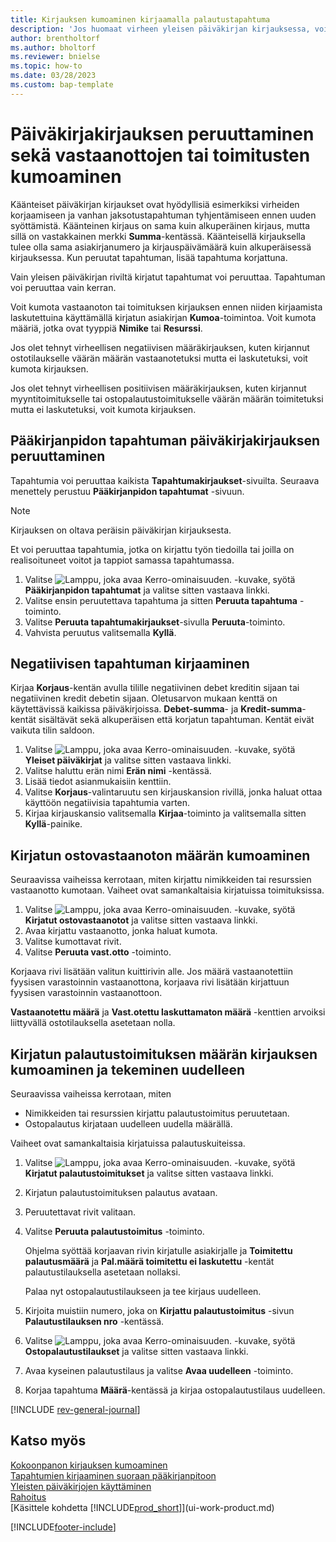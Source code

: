 ```yaml
---
title: Kirjauksen kumoaminen kirjaamalla palautustapahtuma
description: 'Jos huomaat virheen yleisen päiväkirjan kirjauksessa, voit käyttää Peruuta tapahtuma -toimintoa kumotaksesi kirjauksen ja luodaksesi oikean kirjausketjun.'
author: brentholtorf
ms.author: bholtorf
ms.reviewer: bnielse
ms.topic: how-to
ms.date: 03/28/2023
ms.custom: bap-template
---
```

# Päiväkirjakirjauksen peruuttaminen sekä vastaanottojen tai toimitusten kumoaminen

Käänteiset päiväkirjan kirjaukset ovat hyödyllisiä esimerkiksi virheiden korjaamiseen ja vanhan jaksotustapahtuman tyhjentämiseen ennen uuden syöttämistä. Käänteinen kirjaus on sama kuin alkuperäinen kirjaus, mutta sillä on vastakkainen merkki **Summa**-kentässä. Käänteisellä kirjauksella tulee olla sama asiakirjanumero ja kirjauspäivämäärä kuin alkuperäisessä kirjauksessa. Kun peruutat tapahtuman, lisää tapahtuma korjattuna.

Vain yleisen päiväkirjan riviltä kirjatut tapahtumat voi peruuttaa. Tapahtuman voi peruuttaa vain kerran.

Voit kumota vastaanoton tai toimituksen kirjauksen ennen niiden kirjaamista laskutettuina käyttämällä kirjatun asiakirjan **Kumoa**-toimintoa. Voit kumota määriä, jotka ovat tyyppiä **Nimike** tai **Resurssi**.

Jos olet tehnyt virheellisen negatiivisen määräkirjauksen, kuten kirjannut ostotilaukselle väärän määrän vastaanotetuksi mutta ei laskutetuksi, voit kumota kirjauksen.

Jos olet tehnyt virheellisen positiivisen määräkirjauksen, kuten kirjannut myyntitoimitukselle tai ostopalautustoimitukselle väärän määrän toimitetuksi mutta ei laskutetuksi, voit kumota kirjauksen.

## Pääkirjanpidon tapahtuman päiväkirjakirjauksen peruuttaminen

Tapahtumia voi peruuttaa kaikista **Tapahtumakirjaukset**-sivuilta. Seuraava menettely perustuu **Pääkirjanpidon tapahtumat** -sivuun.

> [!NOTE]
> Kirjauksen on oltava peräisin päiväkirjan kirjauksesta.
>
> Et voi peruuttaa tapahtumia, jotka on kirjattu työn tiedoilla tai joilla on realisoituneet voitot ja tappiot samassa tapahtumassa.

1. Valitse ![Lamppu, joka avaa Kerro-ominaisuuden.](media/ui-search/search_small.png "Kerro, mitä haluat tehdä") -kuvake, syötä **Pääkirjanpidon tapahtumat** ja valitse sitten vastaava linkki.
2. Valitse ensin peruutettava tapahtuma ja sitten **Peruuta tapahtuma** -toiminto.
3. Valitse **Peruuta tapahtumakirjaukset**-sivulla **Peruuta**-toiminto.
4. Vahvista peruutus valitsemalla **Kyllä**.

## Negatiivisen tapahtuman kirjaaminen  

Kirjaa **Korjaus**-kentän avulla tilille negatiivinen debet kreditin sijaan tai negatiivinen kredit debetin sijaan. Oletusarvon mukaan kenttä on käytettävissä kaikissa päiväkirjoissa. **Debet-summa**- ja **Kredit-summa**-kentät sisältävät sekä alkuperäisen että korjatun tapahtuman. Kentät eivät vaikuta tilin saldoon.  

1. Valitse ![Lamppu, joka avaa Kerro-ominaisuuden.](media/ui-search/search_small.png "Kerro, mitä haluat tehdä") -kuvake, syötä **Yleiset päiväkirjat** ja valitse sitten vastaava linkki.  
2. Valitse haluttu erän nimi **Erän nimi** -kentässä.  
3. Lisää tiedot asianmukaisiin kenttiin.  
4. Valitse **Korjaus**-valintaruutu sen kirjauskansion rivillä, jonka haluat ottaa käyttöön negatiivisia tapahtumia varten.  
5. Kirjaa kirjauskansio valitsemalla **Kirjaa**-toiminto ja valitsemalla sitten **Kyllä**-painike.

## Kirjatun ostovastaanoton määrän kumoaminen  

Seuraavissa vaiheissa kerrotaan, miten kirjattu nimikkeiden tai resurssien vastaanotto kumotaan. Vaiheet ovat samankaltaisia kirjatuissa toimituksissa.

1. Valitse ![Lamppu, joka avaa Kerro-ominaisuuden.](media/ui-search/search_small.png "Kerro, mitä haluat tehdä") -kuvake, syötä **Kirjatut ostovastaanotot** ja valitse sitten vastaava linkki.  
2. Avaa kirjattu vastaanotto, jonka haluat kumota.  
3. Valitse kumottavat rivit.  
4. Valitse **Peruuta vast.otto** -toiminto.

Korjaava rivi lisätään valitun kuittirivin alle. Jos määrä vastaanotettiin fyysisen varastoinnin vastaanottona, korjaava rivi lisätään kirjattuun fyysisen varastoinnin vastaanottoon.  

**Vastaanotettu määrä** ja **Vast.otettu laskuttamaton määrä** -kenttien arvoiksi liittyvällä ostotilauksella asetetaan nolla.

## Kirjatun palautustoimituksen määrän kirjauksen kumoaminen ja tekeminen uudelleen

Seuraavissa vaiheissa kerrotaan, miten

* Nimikkeiden tai resurssien kirjattu palautustoimitus peruutetaan.
* Ostopalautus kirjataan uudelleen uudella määrällä.

Vaiheet ovat samankaltaisia kirjatuissa palautuskuiteissa.

1. Valitse ![Lamppu, joka avaa Kerro-ominaisuuden.](media/ui-search/search_small.png "Kerro, mitä haluat tehdä") -kuvake, syötä **Kirjatut palautustoimitukset** ja valitse sitten vastaava linkki.  
2. Kirjatun palautustoimituksen palautus avataan.
3. Peruutettavat rivit valitaan.  

4. Valitse **Peruuta palautustoimitus** -toiminto.  

    Ohjelma syöttää korjaavan rivin kirjatulle asiakirjalle ja **Toimitettu palautusmäärä** ja **Pal.määrä toimitettu ei laskutettu** -kentät palautustilauksella asetetaan nollaksi.  

    Palaa nyt ostopalautustilaukseen ja tee kirjaus uudelleen.  

5. Kirjoita muistiin numero, joka on **Kirjattu palautustoimitus** -sivun **Palautustilauksen nro** -kentässä.  
6. Valitse ![Lamppu, joka avaa Kerro-ominaisuuden.](media/ui-search/search_small.png "Kerro, mitä haluat tehdä") -kuvake, syötä **Ostopalautustilaukset** ja valitse sitten vastaava linkki.  
7. Avaa kyseinen palautustilaus ja valitse **Avaa uudelleen** -toiminto.  
8. Korjaa tapahtuma **Määrä**-kentässä ja kirjaa ostopalautustilaus uudelleen.  

[!INCLUDE [rev-general-journal](includes/rev-general-journal.md)]

## Katso myös

[Kokoonpanon kirjauksen kumoaminen](assembly-how-to-undo-assembly-posting.md)  
[Tapahtumien kirjaaminen suoraan pääkirjanpitoon](finance-how-post-transactions-directly.md)  
[Yleisten päiväkirjojen käyttäminen](ui-work-general-journals.md)  
[Rahoitus](finance.md)  
[Käsittele kohdetta [!INCLUDE[prod_short](includes/prod_short.md)]](ui-work-product.md)  

[!INCLUDE[footer-include](includes/footer-banner.md)]